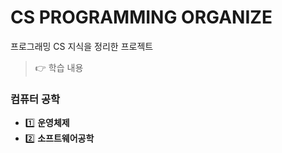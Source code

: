 # CS PROGRAMMING ORGANIZE
 프로그래밍 CS 지식을 정리한 프로젝트
> 👉 학습 내용

### 컴퓨터 공학  

- 1️⃣ **운영체제**   
- 2️⃣ **소프트웨어공학**  

